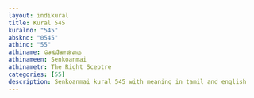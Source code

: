 ```yaml
---
layout: indikural
title: Kural 545
kuralno: "545"
abskno: "0545"
athino: "55"
athiname: செங்கோன்மை
athinameen: Senkoanmai
athinametr: The Right Sceptre
categories: [55]
description: Senkoanmai kural 545 with meaning in tamil and english 
---
```


